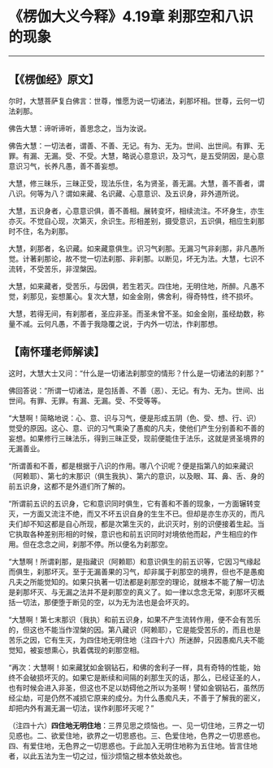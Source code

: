 # 《楞伽大义今释》4.19章 刹那空和八识的现象

------

## 【《楞伽经》原文】

尔时，大慧菩萨复白佛言：世尊，惟愿为说一切诸法，刹那坏相。世尊，云何一切法刹那。

佛告大慧：谛听谛听，善思念之，当为汝说。

佛告大慧：一切法者，谓善、不善、无记。有为、无为。世间、出世间。有罪、无罪。有漏、无漏。受、不受。大慧，略说心意意识，及习气，是五受阴因，是心意意识习气，长养凡愚，善不善妄想。

大慧，修三昧乐，三昧正受，现法乐住，名为贤圣，善无漏。大慧，善不善者，谓八识。何等为八？谓如来藏、名识藏、心意意识、及五识身，非外道所说。

大慧，五识身者，心意意识俱，善不善相。展转变坏，相续流注。不坏身生，亦生亦灭。不觉自心现，次第灭，余识生。形相差别，摄受意识，五识俱，相应生刹那时不住，名为刹那。

大慧，刹那者，名识藏。如来藏意俱生。识习气刹那。无漏习气非刹那，非凡愚所觉。计著刹那论，故不觉一切法刹那、非刹那。以断见，坏无为法。大慧，七识不流转，不受苦乐，非涅槃因。

大慧，如来藏者，受苦乐，与因俱，若生若灭。四住地，无明住地，所醉。凡愚不觉，刹那见，妄想薰心。复次大慧，如金金刚，佛舍利，得奇特性，终不损坏。

大慧，若得无间，有刹那者，圣应非圣。而圣未曾不圣。如金金刚，虽经劫数，称量不减。云何凡愚，不善于我隐覆之说，于内外一切法，作刹那想。

## 【南怀瑾老师解读】

这时，大慧大士又问：“什么是一切诸法刹那空的情形？什么是一切诸法的刹那？”

佛回答说：“所谓一切诸法，是包括善、不善（恶）、无记。有为、无为。世间、出世间。有罪、无罪。有漏、无漏。受、不受等等。

“大慧啊！简略地说：心、意、识与习气，便是形成五阴（色、受、想、行、识）觉受的原因。这心、意、识的习气熏染了愚痴的凡夫，使他们产生分别善和不善的妄想。如果修行三昧法乐，得到三昧正受，现前便能住于法乐，这就是贤圣境界的无漏善业。

“所谓善和不善，都是根据于八识的作用。哪八个识呢？便是指第八的如来藏识（阿赖耶）、第七的末那识（俱生我执）、第六的意识，以及眼、耳、鼻、舌、身的前五识身，这都不是外道们所了解的。

“所谓前五识的五识身，它和意识同时俱生，它有善和不善的现象，一方面辗转变灭，一方面又流注不绝，而又不坏五识自身的生生不已。但却是亦生亦灭的，而凡夫们却不知这都是自心所现，都是次第生灭的，此识灭时，别的识便接着生起。当它执取各种差别形相的时候，意识也和前五识同时对境依他而起，产生相应的作用。但在念念之间，刹那不停。所以便名为刹那空。

“大慧啊！所谓刹那，是指藏识（阿赖耶）和意识俱生的前五识等，它因习气缘起而俱生，刹那坏灭。至于无漏善果的习气，却非属于刹那空的境界，但也不是愚痴凡夫之所能觉知的。如果只执著一切法都是刹那空的理论，就根本不能了解一切法是刹那坏灭、与无漏之法并不是刹那空的真义了。如一律以念念无常，刹那坏灭概括一切法，那便堕于断见的空，以为无为法也是会坏灭的。

“大慧啊！第七末那识（我执）和前五识身，如果不产生流转作用，便不会有苦乐的，但这也不能当作涅槃的因。第八藏识（阿赖耶），它是能受苦乐的，而且也是苦乐之因，它有生灭，为四住地无明住地（注四十六）所迷醉，只因愚痴凡夫不能觉知，被妄想熏心，执着偶现的刹那空相。

“再次：大慧啊！如来藏犹如金钢钻石，和佛的舍利子一样，具有奇特的性能，始终不会破损坏灭的。如果它是断续和间隔的刹那生灭的话，那么，已经证圣的人，也有时候会进入非圣，但这也不足以妨碍他之所以为圣啊！譬如金钢钻石，虽然历经尘劫，可是仍然不减损它原来的成分。为什么愚痴凡夫，不善于了解我的密义，却把内外有漏无漏一切法，误作刹那坏灭呢？”

（注四十六）**四住地无明住地**：三界见思之烦恼也。一、见一切住地，三界之一切见惑也。二、欲爱住地，欲界之一切思惑也。三、色爱住地，色界之一切思惑也。四、有爱住地，无色界之一切思惑也。于此加入无明住地称为五住地。皆言住地者，以此五法为生一切之过，恒沙烦恼之根本依处故也。
